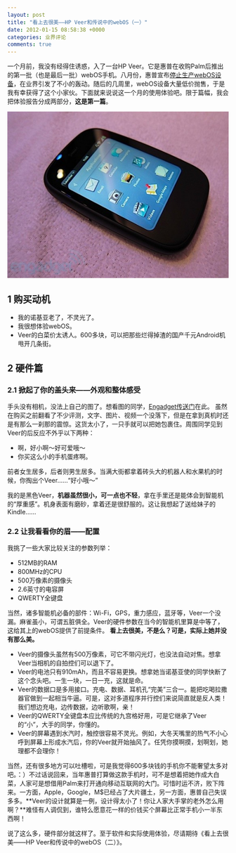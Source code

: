 ```yaml
---
layout: post
title: "看上去很美——HP Veer和传说中的webOS（一）"
date: 2012-01-15 08:58:38 +0000
categories: 业界评论
comments: true
---
```


一个月前，我没有经得住诱惑，入了一台HP Veer。它是惠普在收购Palm后推出的第一批（也是最后一批）webOS手机。八月份，惠普宣布[停止生产webOS设备](http://tech.ifeng.com/it/special/hp-webos/)，在业界引发了不小的轰动。随后的几周里，webOS设备大量低价抛售，于是我有幸获得了这个小家伙。下面就来说说这一个月的使用体验吧。限于篇幅，我会把体验报告分成两部分，**这是第一篇**。

![](/images/2012-01-hp-veer-1.jpg)

<!--more-->

## 1 购买动机

* 我的诺基亚老了，不灵光了。
* 我很想体验webOS。
* Veer的白菜价太诱人。600多块，可以把那些烂得掉渣的国产千元Android机甩开几条街。

## 2 硬件篇

### 2.1 掀起了你的盖头来——外观和整体感受
手头没有相机，没法上自己的图了。想看图的同学，[Engadget传送门](http://cn.engadget.com/2011/02/09/engadget-hp-veer/)在此。
虽然在购买之前翻看了不少评测，文字、图片、视频一个没落下，但是在拿到真机时还是有那么一刹那的震惊。这货太小了，一只手就可以把她包裹住。周围同学见到Veer的后反应不外乎以下两种：

* 啊，好小啊～好可爱哦～
* 你买这么小的手机蛋疼啊。

前者女生居多，后者则男生居多。当满大街都拿着砖头大的机器人和水果机的时候，你掏出个Veer……“好小哦～”

我的是黑色Veer，**机器虽然很小，可一点也不轻**，拿在手里还是能体会到智能机的“厚重感”。机身表面有磨砂，拿着还是很舒服的。这让我想起了送给妹子的Kindle……

### 2.2 让我看看你的眉——配置
我挑了一些大家比较关注的参数列举：

* 512MB的RAM
* 800MHz的CPU
* 500万像素的摄像头
* 2.6英寸的电容屏
* QWERTY全键盘

当然，诸多智能机必备的部件：Wi-Fi，GPS，重力感应，蓝牙等，Veer一个没漏。麻雀虽小，可谓五脏俱全。Veer的硬件参数在当今的智能机里算是中等了，这给其上的webOS提供了前提条件。
**看上去很美，不是么？可是，实际上她并没有那么美。**

* Veer的摄像头虽然有500万像素，可它不带闪光灯，也没法自动对焦。想拿Veer当相机的自拍控们可以退下了。
* Veer的电池只有910mAh，而且不容易更换。想拿她当诺基亚使的同学快断了这个念头吧。一生一块，一日一充，这就是命。
* Veer的数据口是多用接口。充电、数据、耳机孔“完美”三合一。能把吃喝拉撒器官做到一起相当牛逼。可是，这对多道程序并行控们来说简直就是反人类！我们想边充电，边传数据，边听歌啊，亲！
* Veer的QWERTY全键盘本应比传统的九宫格好用，可是它继承了Veer的“小”，大手的同学，你懂的。
* Veer的屏幕遇到水汽时，触控很容易不灵光。例如，大冬天嘴里的热气不小心呼到屏幕上形成水汽后，你的Veer就开始抽风了。任凭你摸啊摸，划啊划，她理都不会理你！

当然，还有很多地方可以吐槽啦，可是我觉得600多块钱的手机你不能奢望太多对吧。：）不过话说回来，当年惠普打算做这款手机时，可不是想着把她作成大白菜，人家可是想借用Palm来打开通向移动互联网的大门。可惜时运不济，败下阵来。一方面，Apple，Google，M$已经占了大片疆土，另一方面，惠普自己失误多多。**Veer的设计就算是一例，设计得太小了！你让人家大手掌的老外怎么用啊？**难怪有人调侃到，谁特么愿意花一样的价钱买个屏幕比正常手机小一半东西啊！

说了这么多，硬件部分就这样了。至于软件和实际使用体验，尽请期待《看上去很美——HP Veer和传说中的webOS（二）》。
